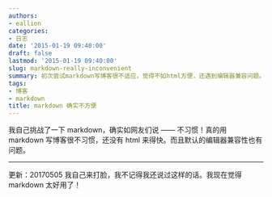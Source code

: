 ```yaml
---
authors:
- eallion
categories:
- 日志
date: '2015-01-19 09:40:00'
draft: false
lastmod: '2015-01-19 09:40:00'
slug: markdown-really-inconvenient
summary: 初次尝试markdown写博客很不适应，觉得不如html方便，还遇到编辑器兼容问题。后来彻底改变看法，认为markdown非常好用。
tags:
- 博客
- markdown
title: markdown 确实不方便
---
```


我自己挑战了一下 markdown，确实如网友们说 —— 不习惯！真的用 markdown 写博客很不习惯，还没有 html 来得快。而且默认的编辑器兼容性也有问题。

---

更新：20170505
我自己来打脸，我不记得我还说过这样的话。我现在觉得 markdown 太好用了！
